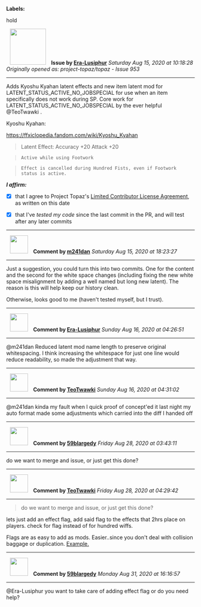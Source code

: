 **Labels:**

hold



<a href="https://github.com/Era-Lusiphur"><img src="https://avatars0.githubusercontent.com/u/61239975?v=4" width="96" height="96" hspace="10"></img></a> **Issue by [Era-Lusiphur](https://github.com/Era-Lusiphur)**
_Saturday Aug 15, 2020 at 10:18:28_
_Originally opened as: project-topaz/topaz - Issue 953_

----

Adds Kyoshu Kyahan latent effects and new item latent mod for LATENT_STATUS_ACTIVE_NO_JOBSPECIAL for use when an item specifically does not work during SP. Core work for LATENT_STATUS_ACTIVE_NO_JOBSPECIAL by the ever helpful @TeoTwawki .

Kyoshu Kyahan:
https://ffxiclopedia.fandom.com/wiki/Kyoshu_Kyahan

> Latent Effect: Accuracy +20 Attack +20
> 
>     Active while using Footwork
>     Effect is cancelled during Hundred Fists, even if Footwork status is active.

<!-- place 'x' mark between square [] brackets to affirm: -->
**_I affirm:_**
- [x] that I agree to Project Topaz's [Limited Contributor License Agreement](http://project-topaz.com/blob/release/CONTRIBUTOR_AGREEMENT.md), as written on this date
- [x] that I've _tested my code_ since the last commit in the PR, and will test after any later commits




----
<a href="https://github.com/m241dan"><img src="https://avatars3.githubusercontent.com/u/3581401?v=4" width="48" height="48" hspace="10"></img></a> **Comment by [m241dan](https://github.com/m241dan)**
_Saturday Aug 15, 2020 at 18:23:27_

----

Just a suggestion, you could turn this into two commits. One for the content and the second for the white space changes (including fixing the new white space misalignment by adding a well named but long new latent). The reason is this will help keep our history clean.

Otherwise, looks good to me (haven't tested myself, but I trust).


----
<a href="https://github.com/Era-Lusiphur"><img src="https://avatars0.githubusercontent.com/u/61239975?v=4" width="48" height="48" hspace="10"></img></a> **Comment by [Era-Lusiphur](https://github.com/Era-Lusiphur)**
_Sunday Aug 16, 2020 at 04:26:51_

----

@m241dan Reduced latent mod name length to preserve original whitespacing. I think increasing the whitespace for just one line would reduce readability, so made the adjustment that way.


----
<a href="https://github.com/TeoTwawki"><img src="https://avatars0.githubusercontent.com/u/6871475?v=4" width="48" height="48" hspace="10"></img></a> **Comment by [TeoTwawki](https://github.com/TeoTwawki)**
_Sunday Aug 16, 2020 at 04:31:02_

----

@m241dan kinda my fault when I quick proof of concept'ed it last night my auto format made some adjustments which carried into the diff I handed off


----
<a href="https://github.com/59blargedy"><img src="https://avatars0.githubusercontent.com/u/52636208?v=4" width="48" height="48" hspace="10"></img></a> **Comment by [59blargedy](https://github.com/59blargedy)**
_Friday Aug 28, 2020 at 03:43:11_

----

do we want to merge and issue, or just get this done?


----
<a href="https://github.com/TeoTwawki"><img src="https://avatars0.githubusercontent.com/u/6871475?v=4" width="48" height="48" hspace="10"></img></a> **Comment by [TeoTwawki](https://github.com/TeoTwawki)**
_Friday Aug 28, 2020 at 04:29:42_

----

> do we want to merge and issue, or just get this done?

lets just add an effect flag, add said flag to the effects that 2hrs place on players. check for flag instead of for hundred wiffs.

Flags are as easy to add as mods. Easier..since you don't deal with collision baggage or duplication. [Example.](https://github.com/project-topaz/topaz/commit/a795e51e75d8ff344f73382522462f13af7bcd9f#diff-3207659a2e7b5decb0068fa2b4cb96bc)


----
<a href="https://github.com/59blargedy"><img src="https://avatars0.githubusercontent.com/u/52636208?v=4" width="48" height="48" hspace="10"></img></a> **Comment by [59blargedy](https://github.com/59blargedy)**
_Monday Aug 31, 2020 at 16:16:57_

----

@Era-Lusiphur you want to take care of adding effect flag or do you need help?
